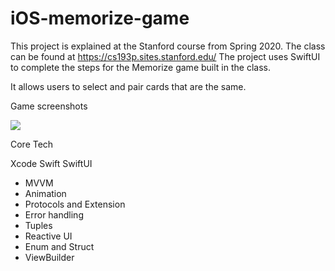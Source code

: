 # iOS-memorize-game

This project is explained at the Stanford course from Spring 2020. The class can be found at https://cs193p.sites.stanford.edu/
The project uses SwiftUI to complete the steps for the Memorize game built in the class. 

It allows users to select and pair cards that are the same.

Game screenshots

![](https://imgur.com/VRrn9Da)


Core Tech

Xcode
Swift
SwiftUI
  - MVVM
  - Animation
  - Protocols and Extension
  - Error handling
  - Tuples
  - Reactive UI
  - Enum and Struct
  - ViewBuilder
  

